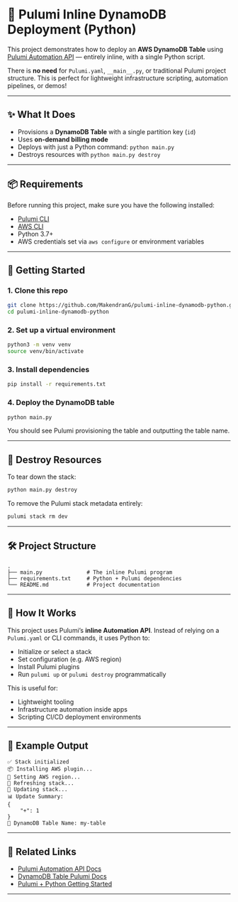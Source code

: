 
# 🧱 Pulumi Inline DynamoDB Deployment (Python)

This project demonstrates how to deploy an **AWS DynamoDB Table** using [Pulumi Automation API](https://www.pulumi.com/automation/) — entirely inline, with a single Python script.

There is **no need** for `Pulumi.yaml`, `__main__.py`, or traditional Pulumi project structure. This is perfect for lightweight infrastructure scripting, automation pipelines, or demos!

---

## ✨ What It Does

- Provisions a **DynamoDB Table** with a single partition key (`id`)
- Uses **on-demand billing mode**
- Deploys with just a Python command: `python main.py`
- Destroys resources with `python main.py destroy`

---

## 📦 Requirements

Before running this project, make sure you have the following installed:

- [Pulumi CLI](https://www.pulumi.com/docs/get-started/install/)
- [AWS CLI](https://docs.aws.amazon.com/cli/latest/userguide/install-cliv2.html)
- Python 3.7+
- AWS credentials set via `aws configure` or environment variables

---

## 🚀 Getting Started

### 1. Clone this repo

```bash
git clone https://github.com/MakendranG/pulumi-inline-dynamodb-python.git
cd pulumi-inline-dynamodb-python
```

### 2. Set up a virtual environment

```bash
python3 -m venv venv
source venv/bin/activate
```

### 3. Install dependencies

```bash
pip install -r requirements.txt
```

### 4. Deploy the DynamoDB table

```bash
python main.py
```

You should see Pulumi provisioning the table and outputting the table name.

---

## 🧨 Destroy Resources

To tear down the stack:

```bash
python main.py destroy
```

To remove the Pulumi stack metadata entirely:

```bash
pulumi stack rm dev
```

---

## 🛠 Project Structure

```text
.
├── main.py              # The inline Pulumi program
├── requirements.txt     # Python + Pulumi dependencies
└── README.md            # Project documentation
```

---

## 🧠 How It Works

This project uses Pulumi’s **inline Automation API**. Instead of relying on a `Pulumi.yaml` or CLI commands, it uses Python to:

- Initialize or select a stack
- Set configuration (e.g. AWS region)
- Install Pulumi plugins
- Run `pulumi up` or `pulumi destroy` programmatically

This is useful for:

- Lightweight tooling
- Infrastructure automation inside apps
- Scripting CI/CD deployment environments

---

## 🧪 Example Output

```
✅ Stack initialized
📦 Installing AWS plugin...
🔧 Setting AWS region...
🔄 Refreshing stack...
🚀 Updating stack...
📊 Update Summary:
{
    "+": 1
}
🔗 DynamoDB Table Name: my-table
```

---

## 📎 Related Links

- [Pulumi Automation API Docs](https://www.pulumi.com/docs/guides/automation-api/)
- [DynamoDB Table Pulumi Docs](https://www.pulumi.com/registry/packages/aws/api-docs/dynamodb/table/)
- [Pulumi + Python Getting Started](https://www.pulumi.com/docs/get-started/aws/python/)

---

